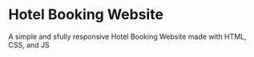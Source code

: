 # Hotel Booking Website
A simple and sfully responsive Hotel Booking Website made with HTML, CSS, and JS
